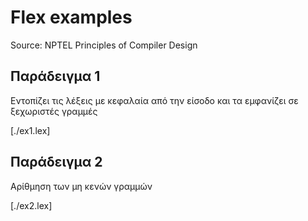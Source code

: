 # Flex examples

Source: NPTEL Principles of Compiler Design

## Παράδειγμα 1

Εντοπίζει τις λέξεις με κεφαλαία από την είσοδο και τα εμφανίζει σε ξεχωριστές γραμμές

[./ex1.lex]

## Παράδειγμα 2

Αρίθμηση των μη κενών γραμμών

[./ex2.lex]

